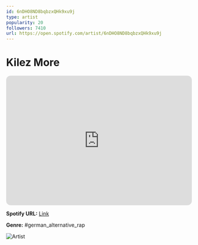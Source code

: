 ```yaml
---
id: 6nDHO8ND8bqbzxQHk9xu9j
type: artist
popularity: 20
followers: 7410
url: https://open.spotify.com/artist/6nDHO8ND8bqbzxQHk9xu9j
---
```

# Kilez More

<iframe style="border-radius:12px" src="https://open.spotify.com/embed/artist/6nDHO8ND8bqbzxQHk9xu9j" width="100%" height="352" frameBorder="0" allowfullscreen="" allow="autoplay; clipboard-write; encrypted-media; fullscreen; picture-in-picture" loading="lazy"></iframe>

**Spotify URL:** [Link](https://open.spotify.com/artist/6nDHO8ND8bqbzxQHk9xu9j)

**Genre:**  #german_alternative_rap

![Artist](https://i.scdn.co/image/ab6761610000e5ebd03876e28b3fbaa86f4f7bec)
